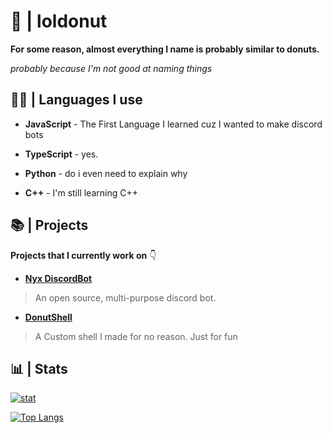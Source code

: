 # 🍩 | loldonut

**For some reason, almost everything I name is probably similar to donuts.**

*probably because I'm not good at naming things*

## 👩‍💻 | Languages I use

- **JavaScript** - The First Language I learned cuz I wanted to make discord bots

- **TypeScript** - yes.

- **Python** - do i even need to explain why

- **C++** - I'm still learning C++

## 📚 | Projects

**Projects that I currently work on** 👇
<br />

- [**Nyx DiscordBot**](https://github.com/nyx-team/nyx)

> An open source, multi-purpose discord bot.

- [**DonutShell**](https://github.com/loldonut/donutshell)

> A Custom shell I made for no reason. Just for fun

## 📊 | Stats

[![stat](https://github-readme-stats.vercel.app/api?username=loldonut)](https://github.com/anuraghazra/github-readme-stats)

[![Top Langs](https://github-readme-stats.vercel.app/api/top-langs/?username=loldonut&layout=compact&exclude_repo=gitmanager)](https://github.com/anuraghazra/github-readme-stats)
